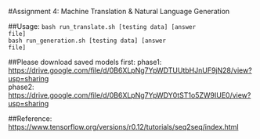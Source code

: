 #Assignment 4: Machine Translation & Natural Language Generation

##Usage:
<code>bash run\_translate.sh \[testing data\] \[answer file\]</code></br>
<code>bash run\_generation.sh \[testing data\] \[answer file\]</code>

##Please download saved models first:
phase1:
https://drive.google.com/file/d/0B6XLpNg7YpWDTUUtbHJnUF9jN28/view?usp=sharing</br>
phase2:
https://drive.google.com/file/d/0B6XLpNg7YpWDY0tST1o5ZW9IUE0/view?usp=sharing

##Reference:
https://www.tensorflow.org/versions/r0.12/tutorials/seq2seq/index.html
